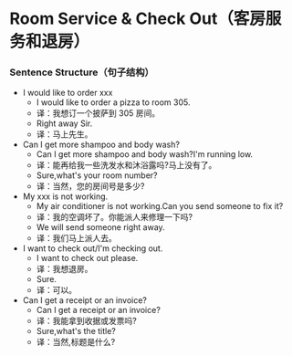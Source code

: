 # Room Service & Check Out（客房服务和退房）

### Sentence Structure（句子结构）

- I would like to order xxx
  - I would like to order a pizza to room 305.
  - 译：我想订一个披萨到 305 房间。
  - Right away Sir.
  - 译：马上先生。
- Can I get more shampoo and body wash?
  - Can I get more shampoo and body wash?I'm running low.
  - 译：能再给我一些洗发水和沐浴露吗?马上没有了。
  - Sure,what's your room number?
  - 译：当然，您的房间号是多少?
- My xxx is not working.
  - My air conditioner is not working.Can you send someone to fix it?
  - 译：我的空调坏了。你能派人来修理一下吗?
  - We will send someone right away.
  - 译：我们马上派人去。
- I want to check out/I'm checking out.
  - I want to check out please.
  - 译：我想退房。
  - Sure.
  - 译：可以。
- Can I get a receipt or an invoice?
  - Can I get a receipt or an invoice?
  - 译：我能拿到收据或发票吗?
  - Sure,what's the title?
  - 译：当然,标题是什么?
